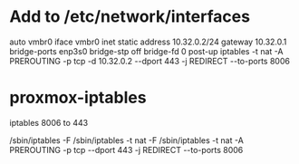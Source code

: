 # Add to /etc/network/interfaces
auto vmbr0
iface vmbr0 inet static
        address 10.32.0.2/24
        gateway 10.32.0.1
        bridge-ports enp3s0
        bridge-stp off
        bridge-fd 0
        post-up iptables -t nat -A PREROUTING -p tcp -d 10.32.0.2 --dport 443 -j REDIRECT --to-ports 8006



# proxmox-iptables
iptables 8006 to 443

/sbin/iptables -F
/sbin/iptables -t nat -F
/sbin/iptables -t nat -A PREROUTING -p tcp --dport 443 -j REDIRECT --to-ports 8006
